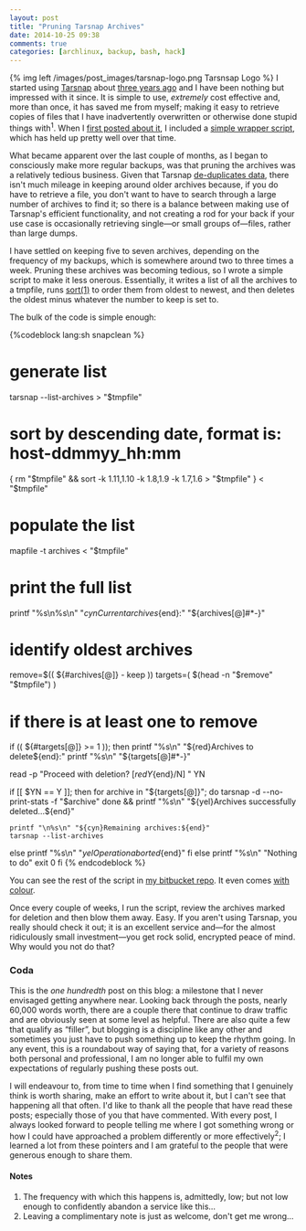 ```yaml
---
layout: post
title: "Pruning Tarsnap Archives"
date: 2014-10-25 09:38
comments: true
categories: [archlinux, backup, bash, hack] 
---
```

{% img left /images/post_images/tarsnap-logo.png Tarsnsap Logo %}
I started using [Tarsnap](http://www.tarsnap.com/ 'Tarsnap website') about
[three years ago](http://jasonwryan.com/blog/2011/09/08/tarsnap/ 'Post on Tarsnap')
and I have been nothing but impressed with it since. It is simple to use,
*extremely* cost effective and, more than once, it has saved me from myself;
making it easy to retrieve copies of files that I have inadvertently
overwritten or otherwise done stupid things with<sup>1</sup>.  When I 
[first posted about it](http://jasonwryan.com/blog/2011/09/08/tarsnap/ 'Post on Tarsnap'),
I included a 
[simple wrapper script](https://bitbucket.org/jasonwryan/shiv/src/tip/Scripts/snap 'In Bitbucket repo'), 
which has held up pretty well over that time.

What became apparent over the last couple of months, as I began to consciously
make more regular backups, was that pruning the archives was a relatively
tedious business. Given that Tarsnap 
[de-duplicates data](http://www.tarsnap.com/efficiency.html 'Tarsnap efficiency page'),
there isn't much mileage in keeping around older archives because, if you do
have to retrieve a file, you don't want to have to search through a large
number of archives to find it; so there is a balance between making use of
Tarsnap's efficient functionality, and not creating a rod for your back if your
use case is occasionally retrieving single—or small groups of—files, rather
than large dumps.

I have settled on keeping five to seven archives, depending on the frequency of
my backups, which is somewhere around two to three times a week. Pruning these
archives was becoming tedious, so I wrote a simple script to make it less
onerous. Essentially, it writes a list of all the archives to a 
<span class="file">tmpfile</span>, runs
[sort(1)](http://linux.die.net/man/1/sort 'sort man page')
to order them from oldest to newest, and then deletes the oldest minus whatever
the number to keep is set to.

The bulk of the code is simple enough:

{%codeblock lang:sh snapclean %}
# generate list
tarsnap --list-archives > "$tmpfile"

# sort by descending date, format is: host-ddmmyy_hh:mm
{
  rm "$tmpfile" && sort -k 1.11,1.10 -k 1.8,1.9 -k 1.7,1.6 > "$tmpfile" 
} < "$tmpfile"

# populate the list
mapfile -t archives < "$tmpfile"

# print the full list
printf "%s\n%s\n" "${cyn}Current archives${end}:" "${archives[@]#*-}"

# identify oldest archives
remove=$(( ${#archives[@]} - keep ))
targets=( $(head -n "$remove" "$tmpfile") )

# if there is at least one to remove
if (( ${#targets[@]} >= 1 )); then
  printf "%s\n" "${red}Archives to delete${end}:" 
  printf "%s\n" "${targets[@]#*-}"

  read -p "Proceed with deletion? [${red}Y${end}/N] " YN

  if [[ $YN == Y ]]; then
    for archive in "${targets[@]}"; do
      tarsnap -d --no-print-stats -f "$archive"
    done && printf "%s\n" "${yel}Archives successfully deleted...${end}"

    printf "\n%s\n" "${cyn}Remaining archives:${end}"
    tarsnap --list-archives
  else
    printf "%s\n" "${yel}Operation aborted${end}"
  fi
else
  printf "%s\n" "Nothing to do"
  exit 0
fi
{% endcodeblock %}

You can see the rest of the script in 
[my bitbucket repo](https://bitbucket.org/jasonwryan/shiv/src/tip/Scripts/snapclean 'snapclean in bitbucket').  It even comes [with colour](/images/post_images/snapclean.png 'Screenshot of snapclean').

Once every couple of weeks, I run the script, review the archives marked for
deletion and then blow them away. Easy. If you aren't using Tarsnap, you
really should check it out; it is an excellent service and—for the almost
ridiculously small investment—you get rock solid, encrypted peace of
mind. Why would you not do that?

### Coda
This is the *one hundredth* post on this blog: a milestone that I never
envisaged getting anywhere near. Looking back through the posts, nearly 60,000
words worth, there are a couple there that continue to draw traffic and are
obviously seen at some level as helpful.  There are also quite a few that
qualify as “filler”, but blogging is a discipline like any other and sometimes
you just have to push something up to keep the rhythm going. In any event, this
is a roundabout way of saying that, for a variety of reasons both personal and
professional, I am no longer able to fulfil my own expectations of regularly
pushing these posts out.

I will endeavour to, from time to time when I find something that I genuinely
think is worth sharing, make an effort to write about it, but I can't see that
happening all that often.  I'd like to thank all the people that have read
these posts; especially those of you that have commented. With every post, I
always looked forward to people telling me where I got something wrong or how I
could have approached a problem differently or more effectively<sup>2</sup>; I
learned a lot from these pointers and I am grateful to the people that were
generous enough to share them.

#### Notes
1. The frequency with which this happens is, admittedly, low; but not
low enough to confidently abandon a service like this…
2. Leaving a complimentary note is just as welcome, don't get me wrong…
